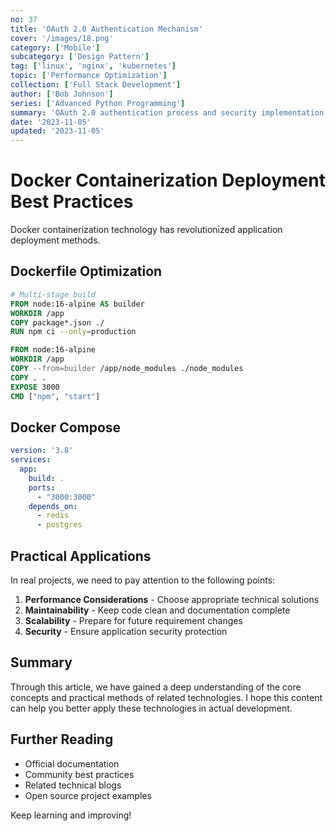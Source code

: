 ```yaml
---
no: 37
title: 'OAuth 2.0 Authentication Mechanism'
cover: '/images/18.png'
category: ['Mobile']
subcategory: ['Design Pattern']
tag: ['linux', 'nginx', 'kubernetes']
topic: ['Performance Optimization']
collection: ['Full Stack Development']
author: ['Bob Johnson']
series: ['Advanced Python Programming']
summary: 'OAuth 2.0 authentication process and security implementation.'
date: '2023-11-05'
updated: '2023-11-05'
---
```


# Docker Containerization Deployment Best Practices

Docker containerization technology has revolutionized application deployment methods.

## Dockerfile Optimization

```dockerfile
# Multi-stage build
FROM node:16-alpine AS builder
WORKDIR /app
COPY package*.json ./
RUN npm ci --only=production

FROM node:16-alpine
WORKDIR /app
COPY --from=builder /app/node_modules ./node_modules
COPY . .
EXPOSE 3000
CMD ["npm", "start"]
```

## Docker Compose

```yaml
version: '3.8'
services:
  app:
    build: .
    ports:
      - "3000:3000"
    depends_on:
      - redis
      - postgres
```

## Practical Applications

In real projects, we need to pay attention to the following points:

1. **Performance Considerations** - Choose appropriate technical solutions
2. **Maintainability** - Keep code clean and documentation complete
3. **Scalability** - Prepare for future requirement changes
4. **Security** - Ensure application security protection

## Summary

Through this article, we have gained a deep understanding of the core concepts and practical methods of related technologies. I hope this content can help you better apply these technologies in actual development.

## Further Reading

- Official documentation
- Community best practices
- Related technical blogs
- Open source project examples

Keep learning and improving!